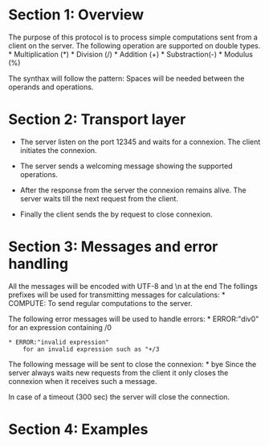 # Section 1: Overview

The purpose of this protocol is to process simple computations sent from a client on the server. The following operation are supported on double types.
    * Multiplication (*)
    * Division (/)
    * Addition (+)
    * Substraction(-)
    * Modulus (%)

The synthax will follow the pattern: <operand1> <operation> <operaand2>
Spaces will be needed between the operands and operations.



# Section 2: Transport layer

* The server listen on the port 12345 and waits for a connexion. The client initiates the connexion.

* The server sends a welcoming message showing the supported operations.

* After the response from the server the connexion remains alive. The server waits till the next request from the client.

* Finally the client sends the by request to close connexion.

# Section 3: Messages and error handling

All the messages will be encoded with UTF-8 and \n at the end
The follings prefixes will be used for transmitting messages for calculations:
    * COMPUTE:<operand1><operation><operand2>
        To send regular computations to the server.

The following error messages will be used to handle errors:
    * ERROR:"div0" 
        for an expression containing /0

    * ERROR:"invalid expression"
        for an invalid expression such as "+/3

The following message will be sent to close the connexion:
    * bye
        Since the server always waits new requests from the client it only closes the connexion when it receives such a message.
        
In case of a timeout (300 sec) the server will close the connection.

# Section 4: Examples





